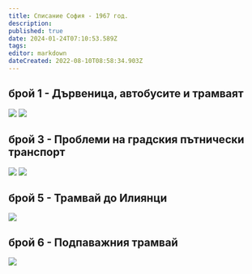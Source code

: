 ```yaml
---
title: Списание София - 1967 год.
description: 
published: true
date: 2024-01-24T07:10:53.589Z
tags: 
editor: markdown
dateCreated: 2022-08-10T08:58:34.903Z
---
```


## брой 1 - Дървеница, автобусите и трамваят
<img src="http://46.10.181.183:1518/trinmo/literature/spisanie-sofia/sof_1967_kn1_0014-1.jpg"/>
<img src="http://46.10.181.183:1518/trinmo/literature/spisanie-sofia/sof_1967_kn1_0015-1.jpg"/>


## брой 3 - Проблеми на градския пътнически транспорт
<img src="http://46.10.181.183:1518/trinmo/literature/spisanie-sofia/sof_1967_kn3_0014-1.jpg"/>
<img src="http://46.10.181.183:1518/trinmo/literature/spisanie-sofia/sof_1967_kn3_0015-1.jpg"/>

## брой 5 - Трамвай до Илиянци
<img src="http://46.10.181.183:1518/trinmo/literature/spisanie-sofia/sof_1967_kn5_0014-1.jpg"/>

## брой 6 - Подпаважния трамвай
<img src="http://46.10.181.183:1518/trinmo/literature/spisanie-sofia/sof_1967_kn6_0008-1.jpg"/>
